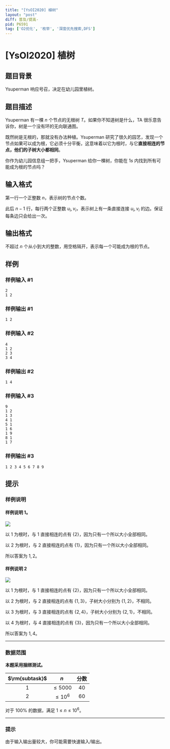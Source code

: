 ```yaml
---
title: "[YsOI2020] 植树"
layout: "post"
diff: 普及/提高-
pid: P6591
tag: ['O2优化', '枚举', '深度优先搜索,DFS']
---
```

# [YsOI2020] 植树
## 题目背景


Ysuperman 响应号召，决定在幼儿园里植树。
## 题目描述

Ysuperman 有一棵 $n$ 个节点的无根树 $T$。如果你不知道树是什么，TA 很乐意告诉你，树是一个没有环的无向联通图。

既然树是无根的，那就没有办法种植。Ysuperman 研究了很久的园艺，发现一个节点如果可以成为根，它必须十分平衡，这意味着以它为根时，与它**直接相连的节点，他们的子树大小都相同**。

你作为幼儿园信息组一把手，Ysuperman 给你一棵树，你能在 $1s$ 内找到所有可能成为根的节点吗？
## 输入格式

第一行一个正整数 $n$，表示树的节点个数。

此后 $n-1$ 行，每行两个正整数 $u_i,v_i$，表示树上有一条直接连接 $u_i,v_i$ 的边。保证每条边只会给出一次。
## 输出格式

不超过 $n$ 个从小到大的整数，用空格隔开，表示每一个可能成为根的节点。
## 样例

### 样例输入 #1
```
2
1 2

```
### 样例输出 #1
```
1 2 
```
### 样例输入 #2
```
4
1 2
2 3
3 4

```
### 样例输出 #2
```
1 4 

```
### 样例输入 #3
```
9
1 2
1 3
4 1
5 1
1 6
1 9
8 1
1 7

```
### 样例输出 #3
```
1 2 3 4 5 6 7 8 9 

```
## 提示

### 样例说明

#### 样例说明 $1$。

![](https://cdn.luogu.com.cn/upload/image_hosting/gsiug69y.png)

以 $1$ 为根时，与 $1$ 直接相连的点有 $\{2\}$，因为只有一个所以大小全部相同。

以 $2$ 为根时，与 $2$ 直接相连的点有 $\{1\}$，因为只有一个所以大小全部相同。

所以答案为 $1,2$。

#### 样例说明 $2$

![](https://cdn.luogu.com.cn/upload/image_hosting/p7fsretv.png)

以 $1$ 为根时，与 $1$ 直接相连的点有 $\{2\}$，因为只有一个所以大小全部相同。

以 $2$ 为根时，与 $2$ 直接相连的点有 $\{1,3\}$，子树大小分别为 $\{1,2\}$，不相同。

以 $3$ 为根时，与 $3$ 直接相连的点有 $\{2,4\}$，子树大小分别为 $\{2,1\}$，不相同。

以 $4$ 为根时，与 $4$ 直接相连的点有 $\{3\}$，因为只有一个所以大小全部相同。

所以答案为 $1,4$。

----

### 数据范围

**本题采用捆绑测试。**

| $\rm{subtask}$ | $n$ |  分数|
| :-----------: | :-----------: | :----: |
| $1$ | $\le 5000$ | $40$ |
| $2$ | $\le 10^6$ | $60$ |

对于 $100\%$ 的数据，满足 $1 \le n\le 10^6$。

------

### 提示

由于输入输出量较大，你可能需要快速输入/输出。
